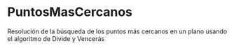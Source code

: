 # PuntosMasCercanos
Resolución de la búsqueda de los puntos más cercanos en un plano usando el algoritmo de Divide y Vencerás
